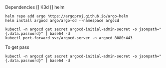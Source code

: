 

Dependencies
[] K3d
[] helm

```shell
helm repo add argo https://argoproj.github.io/argo-helm
helm install argocd argo/argo-cd --namespace argocd

kubectl -n argocd get secret argocd-initial-admin-secret -o jsonpath="{.data.password}" | base64 -d
kubectl port-forward svc/argocd-server -n argocd 8080:443
```

To get pass
```shell
kubectl -n argocd get secret argocd-initial-admin-secret -o jsonpath="{.data.password}" | base64 -d
```